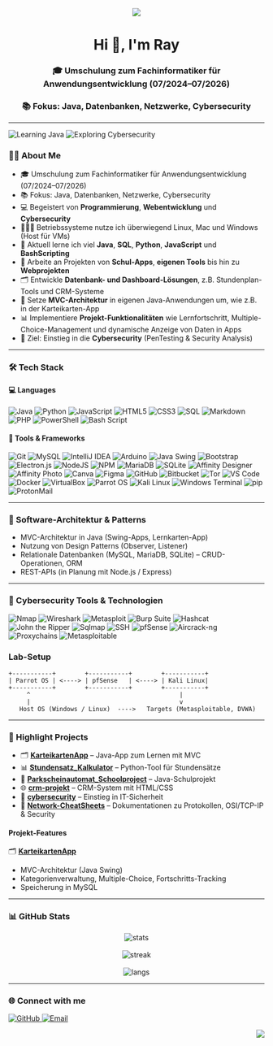 <!-- Profil-README für bitRaybytes -->

<p align="center">
  <img src="https://capsule-render.vercel.app/api?type=waving&height=200&color=0a0a23&text=Cybersecurity&fontAlign=50&fontAlignY=50&fontColor=00ff88&stroke=00ff88&strokeWidth=2&animation=blink" />  
</p>

<h1 align="center">Hi 👋, I'm Ray</h1>
<h3 align="center">🎓 Umschulung zum Fachinformatiker für Anwendungsentwicklung (07/2024–07/2026)</h3>  
<h3 align="center">📚 Fokus: Java, Datenbanken, Netzwerke, Cybersecurity</h3>

---

![Learning Java](https://img.shields.io/badge/Learning-Java_OOP-blue?style=for-the-badge&logo=openjdk)
![Exploring Cybersecurity](https://img.shields.io/badge/Exploring-PenTesting-green?style=for-the-badge&logo=gnuprivacyguard)


### 👨‍💻 About Me
- 🎓 Umschulung zum Fachinformatiker für Anwendungsentwicklung (07/2024–07/2026)  
- 📚 Fokus: Java, Datenbanken, Netzwerke, Cybersecurity
- 💻 Begeistert von **Programmierung**, **Webentwicklung** und **Cybersecurity**
- 👨🏻‍💻 Betriebssysteme nutze ich überwiegend Linux, Mac und Windows (Host für VMs)
- 🎯 Aktuell lerne ich viel **Java**, **SQL**, **Python**, **JavaScript** und **BashScripting**
- 🚀 Arbeite an Projekten von **Schul-Apps**, **eigenen Tools** bis hin zu **Webprojekten**
- 🗂️ Entwickle **Datenbank- und Dashboard-Lösungen**, z.B. Stundenplan-Tools und CRM-Systeme
- 📝 Setze **MVC-Architektur** in eigenen Java-Anwendungen um, wie z.B. in der Karteikarten-App
- 📊 Implementiere **Projekt-Funktionalitäten** wie Lernfortschritt, Multiple-Choice-Management und dynamische Anzeige von Daten in Apps
- 🔐 Ziel: Einstieg in die **Cybersecurity** (PenTesting & Security Analysis)


---

### 🛠️ Tech Stack

#### 💻 Languages
![Java](https://img.shields.io/badge/Java-ED8B00?style=for-the-badge&logo=java&logoColor=white)
![Python](https://img.shields.io/badge/Python-3776AB?style=for-the-badge&logo=python&logoColor=white)
![JavaScript](https://img.shields.io/badge/JavaScript-F7DF1E?style=for-the-badge&logo=javascript&logoColor=black)
![HTML5](https://img.shields.io/badge/HTML5-E34F26?style=for-the-badge&logo=html5&logoColor=white)
![CSS3](https://img.shields.io/badge/CSS3-1572B6?style=for-the-badge&logo=css3&logoColor=white)
![SQL](https://img.shields.io/badge/SQL-025E8C?style=for-the-badge&logo=postgresql&logoColor=white)
![Markdown](https://img.shields.io/badge/markdown-%23000000.svg?style=for-the-badge&logo=markdown&logoColor=white)
![PHP](https://img.shields.io/badge/php-%23777BB4.svg?style=for-the-badge&logo=php&logoColor=white) 
![PowerShell](https://img.shields.io/badge/PowerShell-%235391FE.svg?style=for-the-badge&logo=powershell&logoColor=white) 
![Bash Script](https://img.shields.io/badge/bash_script-%23121011.svg?style=for-the-badge&logo=gnu-bash&logoColor=white) 

#### 🧰 Tools & Frameworks
![Git](https://img.shields.io/badge/Git-F05032?style=for-the-badge&logo=git&logoColor=white)
![MySQL](https://img.shields.io/badge/MySQL-4479A1?style=for-the-badge&logo=mysql&logoColor=white)
![IntelliJ IDEA](https://img.shields.io/badge/IntelliJ%20IDEA-000000?style=for-the-badge&logo=intellijidea&logoColor=white)
![Arduino](https://img.shields.io/badge/Arduino-00979D?style=for-the-badge&logo=arduino&logoColor=white)
![Java Swing](https://img.shields.io/badge/Java%20Swing-5382A1?style=for-the-badge&logo=coffeescript&logoColor=white)
![Bootstrap](https://img.shields.io/badge/Bootstrap-7952B3?style=for-the-badge&logo=bootstrap&logoColor=white)
![Electron.js](https://img.shields.io/badge/Electron-47848F?style=for-the-badge&logo=electron&logoColor=white)
![NodeJS](https://img.shields.io/badge/Node.js-339933?style=for-the-badge&logo=nodedotjs&logoColor=white)
![NPM](https://img.shields.io/badge/NPM-CB3837?style=for-the-badge&logo=npm&logoColor=white)
![MariaDB](https://img.shields.io/badge/MariaDB-003545?style=for-the-badge&logo=mariadb&logoColor=white)
![SQLite](https://img.shields.io/badge/SQLite-003B57?style=for-the-badge&logo=sqlite&logoColor=white)
![Affinity Designer](https://img.shields.io/badge/Affinity%20Designer-1B72BE?style=for-the-badge&logo=affinity-designer&logoColor=white)
![Affinity Photo](https://img.shields.io/badge/Affinity%20Photo-7E4DD2?style=for-the-badge&logo=affinity-photo&logoColor=white)
![Canva](https://img.shields.io/badge/Canva-00C4CC?style=for-the-badge&logo=canva&logoColor=white)
![Figma](https://img.shields.io/badge/Figma-F24E1E?style=for-the-badge&logo=figma&logoColor=white)
![GitHub](https://img.shields.io/badge/GitHub-181717?style=for-the-badge&logo=github&logoColor=white)
![Bitbucket](https://img.shields.io/badge/Bitbucket-0052CC?style=for-the-badge&logo=bitbucket&logoColor=white)
![Tor](https://img.shields.io/badge/Tor-7E4798?style=for-the-badge&logo=torproject&logoColor=white)
![VS Code](https://img.shields.io/badge/Visual%20Studio%20Code-007ACC?style=for-the-badge&logo=visualstudiocode&logoColor=white)
![Docker](https://img.shields.io/badge/Docker-2496ED?style=for-the-badge&logo=docker&logoColor=white)
![VirtualBox](https://img.shields.io/badge/VirtualBox-183A61?style=for-the-badge&logo=virtualbox&logoColor=white)
![Parrot OS](https://img.shields.io/badge/Parrot%20OS-15E0BD?style=for-the-badge&logo=parrotsecurity&logoColor=black)
![Kali Linux](https://img.shields.io/badge/Kali%20Linux-268BD2?style=for-the-badge&logo=kalilinux&logoColor=white)
![Windows Terminal](https://img.shields.io/badge/Windows%20Terminal-4D4D4D?style=for-the-badge&logo=windowsterminal&logoColor=white)
![pip](https://img.shields.io/badge/Python-3776AB?style=for-the-badge&logo=pypi&logoColor=white)
![ProtonMail](https://img.shields.io/badge/ProtonMail-6D4AFF?style=for-the-badge&logo=protonmail&logoColor=white)

---

### 📐 Software-Architektur & Patterns
- MVC-Architektur in Java (Swing-Apps, Lernkarten-App)
- Nutzung von Design Patterns (Observer, Listener)
- Relationale Datenbanken (MySQL, MariaDB, SQLite) – CRUD-Operationen, ORM
- REST-APIs (in Planung mit Node.js / Express)

----

### 🔐 Cybersecurity Tools & Technologien

![Nmap](https://img.shields.io/badge/Nmap-7C7C7C?style=for-the-badge&logo=nmap&logoColor=white)
![Wireshark](https://img.shields.io/badge/Wireshark-005E94?style=for-the-badge&logo=wireshark&logoColor=white)
![Metasploit](https://img.shields.io/badge/Metasploit-39FF14?style=for-the-badge&logo=metasploit&logoColor=black)
![Burp Suite](https://img.shields.io/badge/Burp%20Suite-F24E1E?style=for-the-badge&logo=portswigger&logoColor=white)
![Hashcat](https://img.shields.io/badge/Hashcat-5C1C1C?style=for-the-badge&logo=hashcat&logoColor=white)
![John the Ripper](https://img.shields.io/badge/John%20the%20Ripper-000000?style=for-the-badge&logo=John-the-Ripper&logoColor=white)
![Sqlmap](https://img.shields.io/badge/Sqlmap-4096EE?style=for-the-badge&logo=sqlmap&logoColor=white)
![SSH](https://img.shields.io/badge/SSH-333333?style=for-the-badge&logo=openssh&logoColor=white)
![pfSense](https://img.shields.io/badge/pfSense-212B36?style=for-the-badge&logo=pfsense&logoColor=007DC3)
![Aircrack-ng](https://img.shields.io/badge/Aircrack-ng-34A8DB?style=for-the-badge&logo=aircrack-ng&logoColor=white)
![Proxychains](https://img.shields.io/badge/Proxychains-2E2E2E?style=for-the-badge&logo=torproject&logoColor=7E4798)
![Metasploitable](https://img.shields.io/badge/Metasploitable-1F1F1F?style=for-the-badge&logo=metasploit&logoColor=39FF14)


### Lab-Setup
```text
+-----------+        +-----------+        +-----------+
| Parrot OS | <----> | pfSense   | <----> | Kali Linux|
+-----------+        +-----------+        +-----------+
     ^                                         |
     |                                         v
   Host OS (Windows / Linux)  ---->   Targets (Metasploitable, DVWA)
```

---

### 📂 Highlight Projects

- 🗂️ [**KarteikartenApp**](https://github.com/bitRaybytes/KarteikartenApp) – Java-App zum Lernen mit MVC  
- 📊 [**Stundensatz_Kalkulator**](https://github.com/bitRaybytes/Stundensatz_Kalkulator) – Python-Tool für Stundensätze  
- 🏫 [**Parkscheinautomat_Schoolproject**](https://github.com/bitRaybytes/Parkscheinautomat_Schoolproject) – Java-Schulprojekt  
- 🌐 [**crm-projekt**](https://github.com/bitRaybytes/crm-projekt) – CRM-System mit HTML/CSS  
- 🔐 [**cybersecurity**](https://github.com/bitRaybytes/cybersecurity) – Einstieg in IT-Sicherheit
- 📑 [**Network-CheatSheets**](https://github.com/bitRaybytes/cybersecurity/tree/main/02-network-security) – Dokumentationen zu Protokollen, OSI/TCP-IP & Security

#### Projekt-Features

🗂️ [**KarteikartenApp**](https://github.com/bitRaybytes/KarteikartenApp)  
- MVC-Architektur (Java Swing)  
- Kategorienverwaltung, Multiple-Choice, Fortschritts-Tracking  
- Speicherung in MySQL  


---

### 📊 GitHub Stats

<p align="center">
  <img src="https://github-readme-stats.vercel.app/api?username=bitRaybytes&show_icons=true&theme=tokyonight&hide_title=true&count_private=true&hide_border=true&card_width=400" alt="stats"/>
  <br><br>
  <img src="https://github-readme-streak-stats.herokuapp.com/?user=bitRaybytes&theme=tokyonight&hide_border=true&card_width=400" alt="streak" />
  <br><br>
  <img src="https://github-readme-stats.vercel.app/api/top-langs/?username=bitRaybytes&layout=compact&theme=tokyonight&hide_border=true&card_width=400" alt="langs" />
</p>


---

### 🌐 Connect with me

<p align="left">
  <a href="https://github.com/bitRaybytes" target="_blank">
    <img src="https://img.shields.io/badge/GitHub-100000?style=for-the-badge&logo=github&logoColor=white" alt="GitHub"/>
  </a>
  <a href="mailto:bitraybytes@proton.me" target="_blank">
    <img src="https://img.shields.io/badge/Email-D14836?style=for-the-badge&logo=gmail&logoColor=white" alt="Email"/>
  </a>
</p>

<p align="right"> 
  
  <img src="https://capsule-render.vercel.app/api?type=waving&height=130&color=1a1b27&fontAlign=50&fontAlignY=50&animation=blink&section=footer&reversal=false"/>
  
</p>
